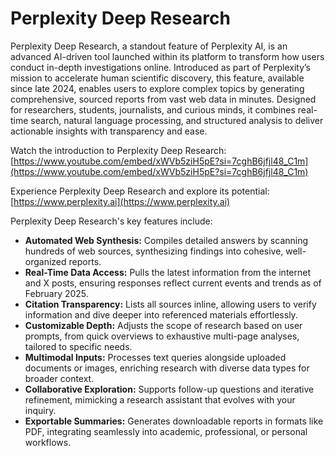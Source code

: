 # Perplexity Deep Research

Perplexity Deep Research, a standout feature of Perplexity AI, is an advanced AI-driven tool launched within its platform to transform how users conduct in-depth investigations online. Introduced as part of Perplexity’s mission to accelerate human scientific discovery, this feature, available since late 2024, enables users to explore complex topics by generating comprehensive, sourced reports from vast web data in minutes. Designed for researchers, students, journalists, and curious minds, it combines real-time search, natural language processing, and structured analysis to deliver actionable insights with transparency and ease.

Watch the introduction to Perplexity Deep Research: [https://www.youtube.com/embed/xWVb5ziH5pE?si=7cghB6jfjl48_C1m](https://www.youtube.com/embed/xWVb5ziH5pE?si=7cghB6jfjl48_C1m)

Experience Perplexity Deep Research and explore its potential: [https://www.perplexity.ai](https://www.perplexity.ai)

Perplexity Deep Research's key features include:

*   **Automated Web Synthesis:** Compiles detailed answers by scanning hundreds of web sources, synthesizing findings into cohesive, well-organized reports.
*   **Real-Time Data Access:** Pulls the latest information from the internet and X posts, ensuring responses reflect current events and trends as of February 2025.
*   **Citation Transparency:** Lists all sources inline, allowing users to verify information and dive deeper into referenced materials effortlessly.
*   **Customizable Depth:** Adjusts the scope of research based on user prompts, from quick overviews to exhaustive multi-page analyses, tailored to specific needs.
*   **Multimodal Inputs:** Processes text queries alongside uploaded documents or images, enriching research with diverse data types for broader context.
*   **Collaborative Exploration:** Supports follow-up questions and iterative refinement, mimicking a research assistant that evolves with your inquiry.
*   **Exportable Summaries:** Generates downloadable reports in formats like PDF, integrating seamlessly into academic, professional, or personal workflows.

